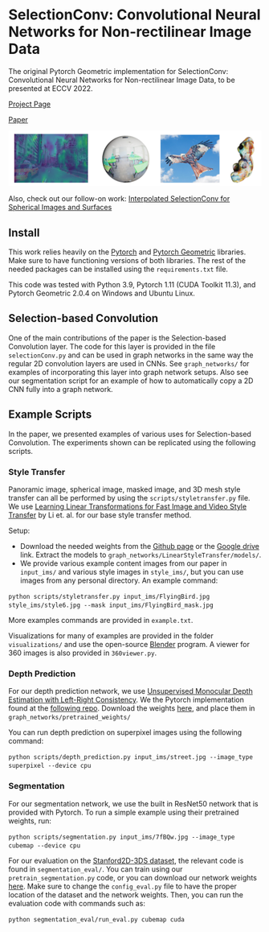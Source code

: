 # SelectionConv: Convolutional Neural Networks for Non-rectilinear Image Data
The original Pytorch Geometric implementation for SelectionConv: Convolutional Neural Networks for Non-rectilinear Image Data, to be presented at ECCV 2022.

[Project Page](https://davidmhart.github.io/SelectionConv/)

[Paper](https://arxiv.org/abs/2207.08979)

![](teaser.png)

Also, check out our follow-on work: [Interpolated SelectionConv for Spherical Images and Surfaces](https://github.com/davidmhart/interpolated-selectionconv)

## Install
This work relies heavily on the [Pytorch](https://pytorch.org/) and [Pytorch Geometric](https://www.pyg.org/) libraries. Make sure to have functioning versions of both libraries. The rest of the needed packages can be installed using the `requirements.txt` file.

This code was tested with Python 3.9, Pytorch 1.11 (CUDA Toolkit 11.3), and Pytorch Geometric 2.0.4 on Windows and Ubuntu Linux.

## Selection-based Convolution
One of the main contributions of the paper is the Selection-based Convolution layer. The code for this layer is provided in the file `selectionConv.py` and can be used in graph networks in the same way the regular 2D convolution layers are used in CNNs. See `graph_networks/` for examples of incorporating this layer into graph network setups. Also see our segmentation script for an example of how to automatically copy a 2D CNN fully into a graph network.

## Example Scripts
In the paper, we presented examples of various uses for Selection-based Convolution. The experiments shown can be replicated using the following scripts.

### Style Transfer
Panoramic image, spherical image, masked image, and 3D mesh style transfer can all be performed by using the `scripts/styletransfer.py` file. We use [Learning Linear Transformations for Fast Image and Video Style Transfer](https://openaccess.thecvf.com/content_CVPR_2019/papers/Li_Learning_Linear_Transformations_for_Fast_Image_and_Video_Style_Transfer_CVPR_2019_paper.pdf) by Li et. al. for our base style transfer method.

Setup:
- Download the needed weights from the [Github page](https://github.com/sunshineatnoon/LinearStyleTransfer) or the [Google drive](https://drive.google.com/file/d/1H9T5rfXGlGCUh04DGkpkMFbVnmscJAbs/view) link. Extract the models to `graph_networks/LinearStyleTransfer/models/`.
- We provide various example content images from our paper in `input_ims/` and various style images in `style_ims/`, but you can use images from any personal directory. An example command:

``python scripts/styletransfer.py input_ims/FlyingBird.jpg style_ims/style6.jpg --mask input_ims/FlyingBird_mask.jpg``

More examples commands are provided in `example.txt`.

Visualizations for many of examples are provided in the folder `visualizations/` and use the open-source [Blender](https://www.blender.org/) program. A viewer for 360 images is also provided in `360viewer.py`.

### Depth Prediction

For our depth prediction network, we use [Unsupervised Monocular Depth Estimation with Left-Right Consistency](https://github.com/mrharicot/monodepth). 
We the Pytorch implementation found at the [following repo](https://github.com/OniroAI/MonoDepth-PyTorch).
Download the weights [here](https://u.pcloud.link/publink/show?code=XZb5r97ZD7HDDlc237BMjoCbWJVYMm0FLKcy), and place them in `graph_networks/pretrained_weights/`

You can run depth prediction on superpixel images using the following command:

``python scripts/depth_prediction.py input_ims/street.jpg --image_type superpixel --device cpu``

### Segmentation

For our segmentation network, we use the built in ResNet50 network that is provided with Pytorch. To run a simple example using their pretrained weights, run:

``python scripts/segmentation.py input_ims/7fBQw.jpg --image_type cubemap --device cpu``

For our evaluation on the [Stanford2D-3DS dataset](http://buildingparser.stanford.edu/dataset.html), the relevant code is found in `segmentation_eval/`. You can train using our `pretrain_segmentation.py` code, or you can download our network weights [here](https://drive.google.com/file/d/1Z0gZ7GJlExWCNb83DGX-9bIott1gNXRW/view?usp=sharing).
Make sure to change the `config_eval.py` file to have the proper location of the dataset and the network weights. Then, you can run the evaluation code with commands such as:

``python segmentation_eval/run_eval.py cubemap cuda``
